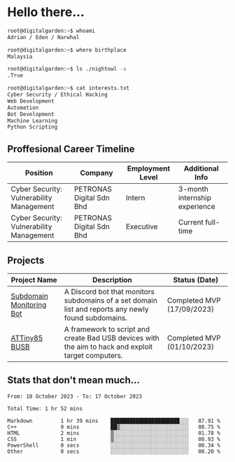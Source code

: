 # Hello there...

```bash
root@digitalgarden:~$ whoami
Adrian / Eden / Narwhal

root@digitalgarden:~$ where birthplace
Malaysia

root@digitalgarden:~$ ls ./nightowl -a
.True

root@digitalgarden:~$ cat interests.txt
Cyber Security / Ethical Hacking
Web Development
Automation
Bot Development
Machine Learning
Python Scripting
```

## Proffesional Career Timeline

|Position|Company|Employment Level|Additional Info|
|-------------|---------------------------------------------------------------|----|-----|
|Cyber Security: Vulnerability Management | PETRONAS Digital Sdn Bhd |Intern| 3-month internship experience |
|Cyber Security: Vulnerability Management | PETRONAS Digital Sdn Bhd |Executive|Current full-time|

## Projects

| Project Name | Description | Status (Date) |
|--------------|-------------|---------------|
|[Subdomain Monitoring Bot](https://github.com/edenfrey/subdomain-monitor)|A Discord bot that monitors subdomains of a set domain list and reports any newly found subdomains.|Completed MVP (17/09/2023)|
|[ATTiny85 BUSB](https://github.com/edenfrey/ATTiny85_BUSB)|A framework to script and create Bad USB devices with the aim to hack and exploit target computers.|Completed MVP (01/10/2023)|

## Stats that don't mean much...

<!--START_SECTION:waka-->

```all_time
From: 10 October 2023 - To: 17 October 2023

Total Time: 1 hr 52 mins

Markdown         1 hr 39 mins    ██████████████████████░░░   87.91 %
C++              9 mins          ██▒░░░░░░░░░░░░░░░░░░░░░░   08.75 %
HTML             2 mins          ▒░░░░░░░░░░░░░░░░░░░░░░░░   01.78 %
CSS              1 min           ▒░░░░░░░░░░░░░░░░░░░░░░░░   00.93 %
PowerShell       0 secs          ░░░░░░░░░░░░░░░░░░░░░░░░░   00.34 %
Other            0 secs          ░░░░░░░░░░░░░░░░░░░░░░░░░   00.20 %
```

<!--END_SECTION:waka-->
